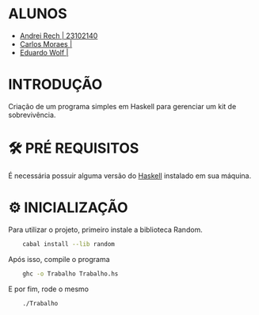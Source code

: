# ALUNOS

- [Andrei Rech | 23102140](https://github.com/AndreiRech) 
- [Carlos Moraes | ]()
- [Eduardo Wolf | ]()

# INTRODUÇÃO

Criação de um programa simples em Haskell para gerenciar um kit de sobrevivência.

# 🛠 PRÉ REQUISITOS

É necessária possuir alguma versão do [Haskell](https://www.haskell.org/) instalado em sua máquina.

# ⚙ INICIALIZAÇÃO

Para utilizar o projeto, primeiro instale a biblioteca Random.

```bash
    cabal install --lib random
```

Após isso, compile o programa

```bash
    ghc -o Trabalho Trabalho.hs
```

E por fim, rode o mesmo

```bash
    ./Trabalho
```
